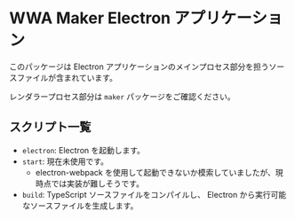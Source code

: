 WWA Maker Electron アプリケーション
===

このパッケージは Electron アプリケーションのメインプロセス部分を担うソースファイルが含まれています。

レンダラープロセス部分は `maker` パッケージをご確認ください。

## スクリプト一覧
- `electron`: Electron を起動します。
- `start`: 現在未使用です。
    - electron-webpack を使用して起動できないか模索していましたが、現時点では実装が難しそうです。
- `build`: TypeScript ソースファイルをコンパイルし、 Electron から実行可能なソースファイルを生成します。
